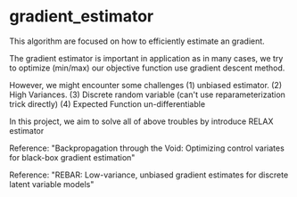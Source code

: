 # gradient_estimator

This algorithm are focused on how to efficiently estimate an gradient.

The gradient estimator is important in application as in many cases, we try to optimize (min/max) our objective function use gradient descent method.

However, we might encounter some challenges 
(1) unbiased estimator. 
(2) High Variances. 
(3) Discrete random variable (can't use reparameterization trick directly) 
(4) Expected Function un-differentiable

In this project, we aim to solve all of above troubles by introduce RELAX estimator


Reference:  "Backpropagation through the Void: Optimizing control variates for black-box gradient estimation"

Reference:  "REBAR: Low-variance, unbiased gradient estimates for discrete latent variable models"
